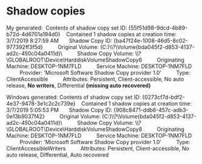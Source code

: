 # Shadow copies

My generated: 
Contents of shadow copy set ID: {55f51d98-9dcd-4b89-b72d-4d6701a194d0}
   Contained 1 shadow copies at creation time: 3/7/2019 8:27:59 AM
      Shadow Copy ID: {ba47f24e-1008-46d5-8c02-977392ff3f5d}
         Original Volume: (C:)\\\\?\\Volume{bda045f2-d853-4137-ad2c-450c04a0411d}\\
         Shadow Copy Volume: \\\\?\\GLOBALROOT\\Device\\HarddiskVolumeShadowCopy6
         Originating Machine: DESKTOP-1NM7FLD
         Service Machine: DESKTOP-1NM7FLD
         Provider: 'Microsoft Software Shadow Copy provider 1.0'
         Type: ClientAccessible
         Attributes: Persistent, Client-accessible, No auto release, **No writers**, Differential **(missing auto recovered)**

Windows generated:
Contents of shadow copy set ID: {0273cf7d-bdf2-4e37-9478-3e1c2c2c739e}
   Contained 1 shadow copies at creation time: 3/7/2019 5:05:53 PM
      Shadow Copy ID: {908c8471-ddb6-457c-adb3-0e13b9037f42}
         Original Volume: (C:)\\\\?\\Volume{bda045f2-d853-4137-ad2c-450c04a0411d}\\
         Shadow Copy Volume: \\\\?\\GLOBALROOT\\Device\\HarddiskVolumeShadowCopy8
         Originating Machine: DESKTOP-1NM7FLD
         Service Machine: DESKTOP-1NM7FLD
         Provider: 'Microsoft Software Shadow Copy provider 1.0'
         Type: ClientAccessibleWriters
         Attributes: Persistent, Client-accessible, No auto release, Differential, Auto recovered
